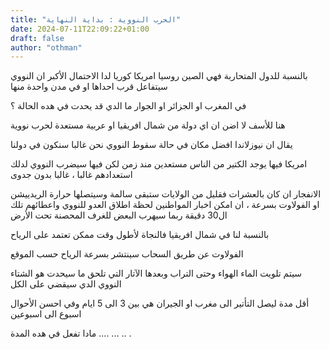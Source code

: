 ```yaml
---
title: "الحرب النووية : بداية النهاية"
date: 2024-07-11T22:09:22+01:00
draft: false
author: "othman"
---
```


بالنسبة للدول المتحاربة فهي الصين روسيا امريكا كوريا لدا الاحتمال الأكبر ان النووي سيتفاعل قرب احداها او في مدن واحدة منها

في المغرب او الجزائر او الجوار ما الدي قد يحدت في هده الحالة ؟

هنا للأسف لا اضن ان اي دولة من شمال افريقيا او عربية مستعدة لحرب نووية

يقال ان نيوزلاندا افضل مكان في حالة سقوط النووي نحن غالبا سنكون في دولنا

امريكا فيها يوجد الكتير من الناس مستعدين مند زمن لكن فيها سيضرب النووي لدلك استعدادهم غالبا ، غالبا بدون جدوى

الانفجار ان كان بالعشرات فقليل من الولايات ستبقى سالمة وسيتصلها حرارة الريدييشن او الفولاوت بسرعة ، ان امكن اخبار المواطنين لحظة اطلاق العدو للنووي واعطائهم تلك ال30 دقيقة ربما سيهرب البعض للغرف المحصنة تحت الأرض

بالنسبة لنا في شمال افريقيا فالنجاة لأطول وقت ممكن تعتمد على الرياح

الفولاوت عن طريق السحاب سينتشر بسرعة الرياح حسب الموقع

سيتم تلويت الماء الهواء وحتى التراب وبعدها الآتار التي تلحق ما سيحدت هو الشتاء النووي الدي سيقضي على الكل

أقل مدة ليصل التأتير الى مغرب او الجيران هي بين 3 الى 5 ايام وفي احسن الأحوال اسبوع الى اسبوعين

مادا تفعل في هده المدة
....
...
..
.
